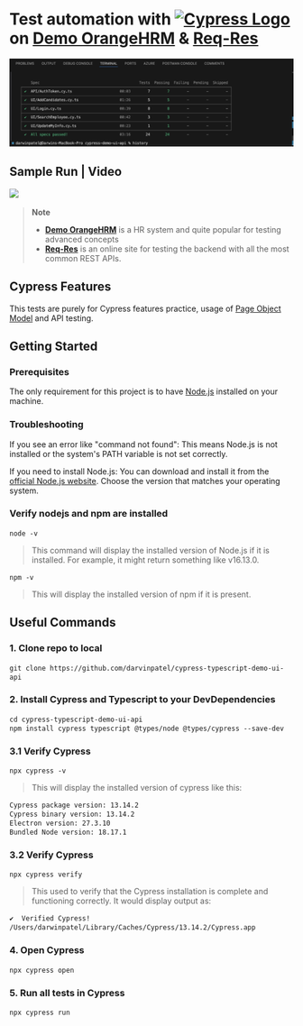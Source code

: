 <h1>
 Test automation with <a href="https://cypress.io"> <img width="140" alt="Cypress Logo" src="https://s4-recruiting.cdn.greenhouse.io/external_greenhouse_job_boards/logos/400/113/000/resized/logo_landscape_(1).png?1643756332" /> </a> on <a href="https://opensource-demo.orangehrmlive.com/">Demo OrangeHRM</a> & <a href="https://reqres.in/">Req-Res</a>
</h1>

![cypress_results](images/cypress-api-ui.png)

## Sample Run | Video
[<img src="https://upload.wikimedia.org/wikipedia/commons/b/b8/YouTube_Logo_2017.svg" width="50%">](https://youtu.be/AGxq3mzNkSg)

> **Note**
>
> +  **<a href="https://opensource-demo.orangehrmlive.com">Demo OrangeHRM</a>** is a HR system and quite popular for testing advanced concepts
> +  **<a href="https://reqres.in/">Req-Res</a>** is an online site for testing the backend with all the most common REST APIs.
>
## Cypress Features
This tests are purely for Cypress features practice, usage of <a href="https://www.toolsqa.com/cypress/page-object-pattern-in-cypress/">Page Object Model</a> and API testing.


## Getting Started

### Prerequisites

The only requirement for this project is to have [Node.js](https://nodejs.org/en/) installed on your machine. 

### Troubleshooting
If you see an error like "command not found": This means Node.js is not installed or the system's PATH variable is not set correctly.

If you need to install Node.js: You can download and install it from the [official Node.js website](https://nodejs.org/en). Choose the version that matches your operating system.

### Verify nodejs and npm are installed

```shell
node -v
```
>This command will display the installed version of Node.js if it is installed. For example, it might return something like v16.13.0.

```shell
npm -v
```
>This will display the installed version of npm if it is present.

## Useful Commands

### 1. Clone repo to local

```shell
git clone https://github.com/darvinpatel/cypress-typescript-demo-ui-api
```

### 2. Install Cypress and Typescript to your DevDependencies

```shell
cd cypress-typescript-demo-ui-api
npm install cypress typescript @types/node @types/cypress --save-dev
```

### 3.1 Verify Cypress

```shell
npx cypress -v
```
>This will display the installed version of cypress like this:
```shell
Cypress package version: 13.14.2
Cypress binary version: 13.14.2
Electron version: 27.3.10
Bundled Node version: 18.17.1
```
### 3.2 Verify Cypress

```shell
npx cypress verify
```
>This used to verify that the Cypress installation is complete and functioning correctly. It would display output as:

```shell
✔  Verified Cypress! /Users/darwinpatel/Library/Caches/Cypress/13.14.2/Cypress.app
```

### 4. Open Cypress

```shell
npx cypress open
```

### 5. Run all tests in Cypress 

```shell
npx cypress run
```
